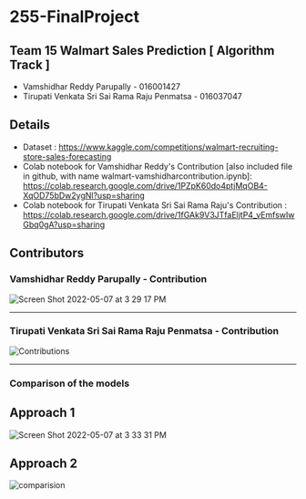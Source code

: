 # 255-FinalProject
## Team 15  Walmart Sales Prediction [ Algorithm Track ]
-  Vamshidhar Reddy Parupally - 016001427
-  Tirupati Venkata Sri Sai Rama Raju Penmatsa - 016037047

## Details
- Dataset : https://www.kaggle.com/competitions/walmart-recruiting-store-sales-forecasting
- Colab notebook for Vamshidhar Reddy's Contribution [also included file in github, with name walmart-vamshidharcontribution.ipynb]: https://colab.research.google.com/drive/1PZpK60do4ptjMqOB4-XqOD75bDw2ygNl?usp=sharing
- Colab notebook for Tirupati Venkata Sri Sai Rama Raju's Contribution :
 https://colab.research.google.com/drive/1fGAk9V3JTfaEljtP4_vEmfswIwGbq0gA?usp=sharing
## Contributors
### Vamshidhar Reddy Parupally - Contribution


![Screen Shot 2022-05-07 at 3 29 17 PM](https://user-images.githubusercontent.com/42996478/167273890-b93c5b2e-515c-4d98-abc3-49477209b2d4.png)

<hr>

### Tirupati Venkata Sri Sai Rama Raju Penmatsa - Contribution


![Contributions](https://user-images.githubusercontent.com/48201939/167557235-1b5079c3-b64f-49ca-9242-7808dcbb186a.png)


<hr>

### Comparison of the models
## Approach 1
![Screen Shot 2022-05-07 at 3 33 31 PM](https://user-images.githubusercontent.com/42996478/167273964-43b68632-602f-40b8-9196-c57c16bc270d.png)
## Approach 2
![comparision](https://user-images.githubusercontent.com/48201939/167556324-73233c31-4744-4919-95df-39358dcb53a1.png)
